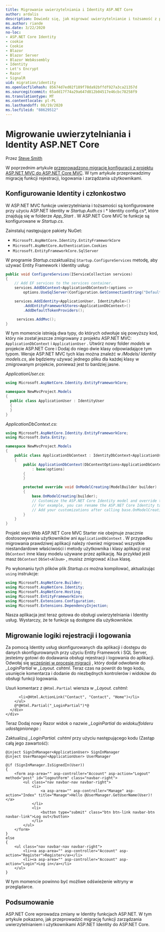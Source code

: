 ```yaml
---
title: Migrowanie uwierzytelniania i Identity ASP.NET Core
author: ardalis
description: Dowiedz się, jak migrować uwierzytelnianie i tożsamość z projektu ASP.NET MVC do projektu MVC ASP.NET Core.
ms.author: riande
ms.date: 3/22/2020
no-loc:
- ASP.NET Core Identity
- cookie
- Cookie
- Blazor
- Blazor Server
- Blazor WebAssembly
- Identity
- Let's Encrypt
- Razor
- SignalR
uid: migration/identity
ms.openlocfilehash: 85674d7ed02f189f78da92bffdf927a3ca21357d
ms.sourcegitcommit: 65add17f74a29a647d812b04517e46cbc78258f9
ms.translationtype: MT
ms.contentlocale: pl-PL
ms.lasthandoff: 08/19/2020
ms.locfileid: "88629512"
---
```

# <a name="migrate-authentication-and-no-locidentity-to-aspnet-core"></a>Migrowanie uwierzytelniania i Identity ASP.NET Core

Przez [Steve Smith](https://ardalis.com/)

W poprzednim artykule [przeprowadzono migrację konfiguracji z projektu ASP.NET MVC do ASP.NET Core MVC](xref:migration/configuration). W tym artykule przeprowadzimy migrację funkcji rejestracji, logowania i zarządzania użytkownikami.

## <a name="configure-no-locidentity-and-membership"></a>Konfigurowanie Identity i członkostwo

W ASP.NET MVC funkcje uwierzytelniania i tożsamości są konfigurowane przy użyciu ASP.NET Identity w *Startup.Auth.cs* i * Identity config.cs*, które znajdują się w folderze *App_Start* . W ASP.NET Core MVC te funkcje są konfigurowane w *Startup.cs*.

Zainstaluj następujące pakiety NuGet:

* `Microsoft.AspNetCore.Identity.EntityFrameworkCore`
* `Microsoft.AspNetCore.Authentication.Cookies`
* `Microsoft.EntityFrameworkCore.SqlServer`

W programie *Startup.cs*zaktualizuj `Startup.ConfigureServices` metodę, aby używać Entity Framework i Identity usług:

```csharp
public void ConfigureServices(IServiceCollection services)
{
    // Add EF services to the services container.
    services.AddDbContext<ApplicationDbContext>(options =>
        options.UseSqlServer(Configuration.GetConnectionString("DefaultConnection")));

    services.AddIdentity<ApplicationUser, IdentityRole>()
        .AddEntityFrameworkStores<ApplicationDbContext>()
        .AddDefaultTokenProviders();

     services.AddMvc();
}
```

W tym momencie istnieją dwa typy, do których odwołuje się powyższy kod, który nie został jeszcze zmigrowany z projektu ASP.NET MVC: `ApplicationDbContext` i `ApplicationUser` . Utwórz nowy folder *models* w projekcie ASP.NET Core i Dodaj do niego dwie klasy odpowiadające tym typom. Wersje ASP.NET MVC tych klas można znaleźć w */Models/ Identity models.cs*, ale będziemy używać jednego pliku dla każdej klasy w zmigrowanym projekcie, ponieważ jest to bardziej jasne.

*ApplicationUser.cs*:

```csharp
using Microsoft.AspNetCore.Identity.EntityFrameworkCore;

namespace NewMvcProject.Models
{
  public class ApplicationUser : IdentityUser
  {
  }
}
```

*ApplicationDbContext.cs*:

```csharp
using Microsoft.AspNetCore.Identity.EntityFrameworkCore;
using Microsoft.Data.Entity;

namespace NewMvcProject.Models
{
    public class ApplicationDbContext : IdentityDbContext<ApplicationUser>
    {
        public ApplicationDbContext(DbContextOptions<ApplicationDbContext> options)
            : base(options)
        {
        }

        protected override void OnModelCreating(ModelBuilder builder)
        {
            base.OnModelCreating(builder);
            // Customize the ASP.NET Core Identity model and override the defaults if needed.
            // For example, you can rename the ASP.NET Core Identity table names and more.
            // Add your customizations after calling base.OnModelCreating(builder);
        }
    }
}
```

Projekt sieci Web ASP.NET Core MVC Starter nie obejmuje znacznie dostosowywania użytkowników ani `ApplicationDbContext` . W przypadku migrowania prawdziwej aplikacji należy również migrować wszystkie niestandardowe właściwości i metody użytkownika i klasy aplikacji oraz `DbContext` inne klasy modelu używane przez aplikację. Na przykład jeśli masz `DbContext` `DbSet<Album>` , musisz zmigrować `Album` klasę.

Po wykonaniu tych plików plik *Startup.cs* można kompilować, aktualizując `using` instrukcje:

```csharp
using Microsoft.AspNetCore.Builder;
using Microsoft.AspNetCore.Identity;
using Microsoft.AspNetCore.Hosting;
using Microsoft.EntityFrameworkCore;
using Microsoft.Extensions.Configuration;
using Microsoft.Extensions.DependencyInjection;
```

Nasza aplikacja jest teraz gotowa do obsługi uwierzytelniania i Identity usług. Wystarczy, że te funkcje są dostępne dla użytkowników.

## <a name="migrate-registration-and-login-logic"></a>Migrowanie logiki rejestracji i logowania

Za pomocą Identity usług skonfigurowanych dla aplikacji i dostępu do danych skonfigurowanych przy użyciu Entity Framework i SQL Server, jesteśmy gotowi do dodawania obsługi rejestracji i logowania do aplikacji. Odwołaj się [wcześniej w procesie migracji](xref:migration/mvc#migrate-the-layout-file) , który dodał odwołanie do *_LoginPartial* w *_Layout. cshtml*. Teraz czas na powrót do tego kodu, usunięcie komentarza i dodanie do niezbędnych kontrolerów i widoków do obsługi funkcji logowania.

Usuń komentarz z `@Html.Partial` wiersza w *_Layout. cshtml*:

```cshtml
      <li>@Html.ActionLink("Contact", "Contact", "Home")</li>
    </ul>
    @*@Html.Partial("_LoginPartial")*@
  </div>
</div>
```

Teraz Dodaj nowy Razor widok o nazwie *_LoginPartial* do *widoku/folderu udostępnionego* :

Zaktualizuj *_LoginPartial. cshtml* przy użyciu następującego kodu (Zastąp całą jego zawartość):

```cshtml
@inject SignInManager<ApplicationUser> SignInManager
@inject UserManager<ApplicationUser> UserManager

@if (SignInManager.IsSignedIn(User))
{
    <form asp-area="" asp-controller="Account" asp-action="Logout" method="post" id="logoutForm" class="navbar-right">
        <ul class="nav navbar-nav navbar-right">
            <li>
                <a asp-area="" asp-controller="Manage" asp-action="Index" title="Manage">Hello @UserManager.GetUserName(User)!</a>
            </li>
            <li>
                <button type="submit" class="btn btn-link navbar-btn navbar-link">Log out</button>
            </li>
        </ul>
    </form>
}
else
{
    <ul class="nav navbar-nav navbar-right">
        <li><a asp-area="" asp-controller="Account" asp-action="Register">Register</a></li>
        <li><a asp-area="" asp-controller="Account" asp-action="Login">Log in</a></li>
    </ul>
}
```

W tym momencie powinno być możliwe odświeżenie witryny w przeglądarce.

## <a name="summary"></a>Podsumowanie

ASP.NET Core wprowadza zmiany w Identity funkcjach ASP.NET. W tym artykule pokazano, jak przeprowadzić migrację funkcji zarządzania uwierzytelnianiem i użytkownikami ASP.NET Identity do ASP.NET Core.
